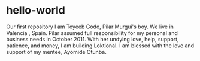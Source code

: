 # hello-world
Our first repository
I am Toyeeb Godo, Pilar Murgui's boy. We live in Valencia , Spain.
Pilar assumed full responsibility for my personal and business needs in October 2011. 
With her undying love, help, support, patience, and money, I am building Loktional.
I am blessed with the love and support of my mentee, Ayomide Otunba. 

